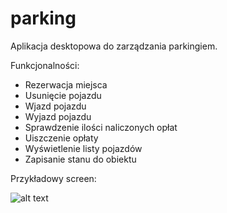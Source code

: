 # parking
Aplikacja desktopowa do zarządzania parkingiem.

Funkcjonalności: 
* Rezerwacja miejsca
* Usunięcie pojazdu
* Wjazd pojazdu
* Wyjazd pojazdu
* Sprawdzenie ilości naliczonych opłat
* Uiszczenie opłaty
* Wyświetlenie listy pojazdów 
* Zapisanie stanu do obiektu
  
Przykładowy screen:   

![alt text](https://i.ibb.co/1bGDntt/parking.png)
